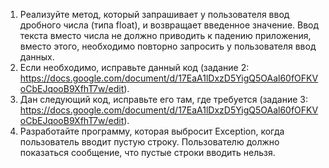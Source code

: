1. Реализуйте метод, который запрашивает у пользователя 
ввод дробного числа (типа float), и 
возвращает введенное значение. 
Ввод текста вместо числа не должно приводить к падению приложения, 
вместо этого, необходимо повторно запросить у пользователя ввод данных.  
2. Если необходимо, исправьте данный код 
(задание 2: https://docs.google.com/document/d/17EaA1lDxzD5YigQ5OAal60fOFKVoCbEJqooB9XfhT7w/edit).
3. Дан следующий код, исправьте его там, где требуется (задание 3: https://docs.google.com/document/d/17EaA1lDxzD5YigQ5OAal60fOFKVoCbEJqooB9XfhT7w/edit).
4. Разработайте программу, которая выбросит Exception, когда пользователь вводит пустую строку. Пользователю должно показаться сообщение, что пустые строки вводить нельзя.